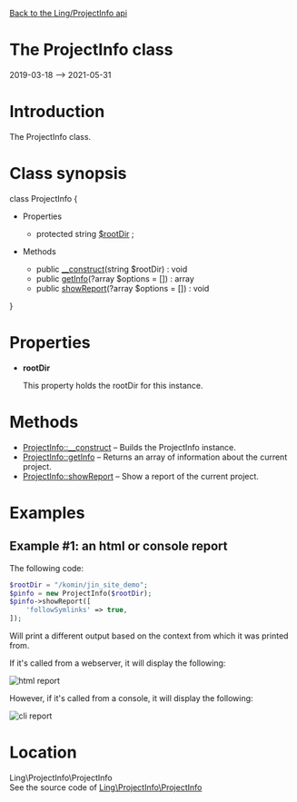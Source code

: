 [Back to the Ling/ProjectInfo api](https://github.com/lingtalfi/ProjectInfo/blob/master/doc/api/Ling/ProjectInfo.md)



The ProjectInfo class
================
2019-03-18 --> 2021-05-31






Introduction
============

The ProjectInfo class.



Class synopsis
==============


class <span class="pl-k">ProjectInfo</span>  {

- Properties
    - protected string [$rootDir](#property-rootDir) ;

- Methods
    - public [__construct](https://github.com/lingtalfi/ProjectInfo/blob/master/doc/api/Ling/ProjectInfo/ProjectInfo/__construct.md)(string $rootDir) : void
    - public [getInfo](https://github.com/lingtalfi/ProjectInfo/blob/master/doc/api/Ling/ProjectInfo/ProjectInfo/getInfo.md)(?array $options = []) : array
    - public [showReport](https://github.com/lingtalfi/ProjectInfo/blob/master/doc/api/Ling/ProjectInfo/ProjectInfo/showReport.md)(?array $options = []) : void

}




Properties
=============

- <span id="property-rootDir"><b>rootDir</b></span>

    This property holds the rootDir for this instance.
    
    



Methods
==============

- [ProjectInfo::__construct](https://github.com/lingtalfi/ProjectInfo/blob/master/doc/api/Ling/ProjectInfo/ProjectInfo/__construct.md) &ndash; Builds the ProjectInfo instance.
- [ProjectInfo::getInfo](https://github.com/lingtalfi/ProjectInfo/blob/master/doc/api/Ling/ProjectInfo/ProjectInfo/getInfo.md) &ndash; Returns an array of information about the current project.
- [ProjectInfo::showReport](https://github.com/lingtalfi/ProjectInfo/blob/master/doc/api/Ling/ProjectInfo/ProjectInfo/showReport.md) &ndash; Show a report of the current project.


Examples
==========

Example #1: an html or console report
------------------------------

The following code:

```php
$rootDir = "/komin/jin_site_demo";
$pinfo = new ProjectInfo($rootDir);
$pinfo->showReport([
    'followSymlinks' => true,
]);

```


Will print a different output based on the context from which it was printed from.

If it's called from a webserver, it will display the following:


![html report](http://lingtalfi.com/img/universe/ProjectInfo/project-info-html-report.png)


However, if it's called from a console, it will display the following:


![cli report](http://lingtalfi.com/img/universe/ProjectInfo/project-info-cli-report.png)


Location
=============
Ling\ProjectInfo\ProjectInfo<br>
See the source code of [Ling\ProjectInfo\ProjectInfo](https://github.com/lingtalfi/ProjectInfo/blob/master/ProjectInfo.php)



